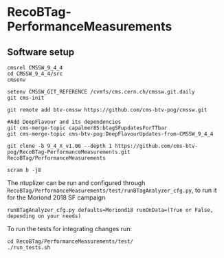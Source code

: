 # RecoBTag-PerformanceMeasurements

## Software setup

```
cmsrel CMSSW_9_4_4
cd CMSSW_9_4_4/src
cmsenv

setenv CMSSW_GIT_REFERENCE /cvmfs/cms.cern.ch/cmssw.git.daily
git cms-init

git remote add btv-cmssw https://github.com/cms-btv-pog/cmssw.git

#Add DeepFlavour and its dependencies
git cms-merge-topic capalmer85:btagSFupdatesForTTbar
git cms-merge-topic cms-btv-pog:DeepFlavourUpdates-from-CMSSW_9_4_4

git clone -b 9_4_X_v1.06 --depth 1 https://github.com/cms-btv-pog/RecoBTag-PerformanceMeasurements.git RecoBTag/PerformanceMeasurements

scram b -j8

```

The ntuplizer can be run and configured through ```RecoBTag/PerformanceMeasurements/test/runBTagAnalyzer_cfg.py```, to run it for the Moriond 2018 SF campaign

```
runBTagAnalyzer_cfg.py defaults=Moriond18 runOnData=(True or False, depending on your needs)
```

To run the tests for integrating changes run:

```
cd RecoBTag/PerformanceMeasurements/test/
./run_tests.sh
```

